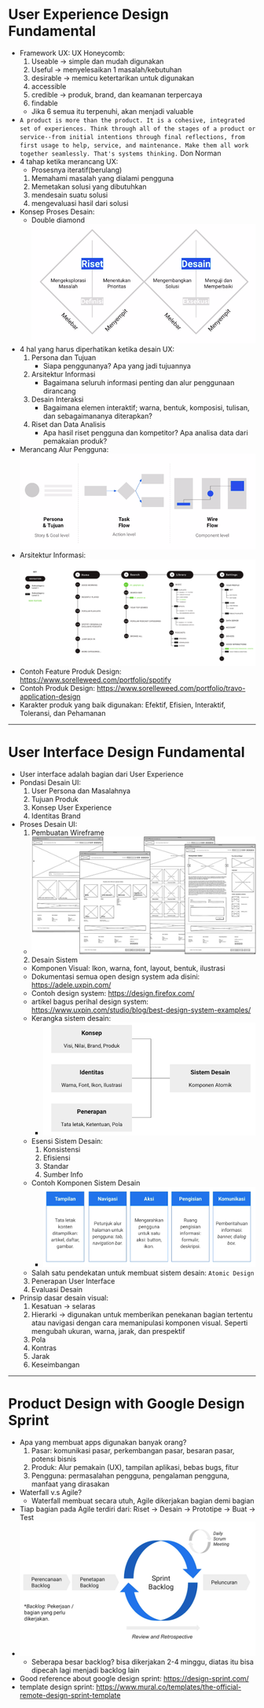 # User Experience Design Fundamental
- Framework UX: UX Honeycomb:
    1. Useable -> simple dan mudah digunakan
    2. Useful -> menyelesaikan 1 masalah/kebutuhan
    3. desirable -> memicu ketertarikan untuk digunakan
    4. accessible
    5. credible -> produk, brand, dan keamanan terpercaya
    6. findable
    - Jika 6 semua itu terpenuhi, akan menjadi valuable
- `A product is more than the product. It is a cohesive, integrated set of experiences. Think through all of the stages of a product or service--from initial intentions through final reflections, from first usage to help, service, and maintenance. Make them all work together seamlessly. That's systems thinking.` Don Norman
- 4 tahap ketika merancang UX:
    - Prosesnya iteratif(berulang)
    1. Memahami masalah yang dialami pengguna
    2. Memetakan solusi yang dibutuhkan
    3. mendesain suatu solusi
    4. mengevaluasi hasil dari solusi
- Konsep Proses Desain:
    - Double diamond
    ![](img_uiux/1.png?raw=true)    
- 4 hal yang harus diperhatikan ketika desain UX:
    1. Persona dan Tujuan
        - Siapa penggunanya? Apa yang jadi tujuannya
    2. Arsitektur Informasi
        - Bagaimana seluruh informasi penting dan alur penggunaan dirancang
    3. Desain Interaksi
        - Bagaimana elemen interaktif; warna, bentuk, komposisi, tulisan, dan sebagaimananya diterapkan?
    4. Riset dan Data Analisis
        - Apa hasil riset pengguna dan kompetitor? Apa analisa data dari pemakaian produk?
- Merancang Alur Pengguna:
![](img_uiux/2.png?raw=true)    
- Arsitektur Informasi:
![](img_uiux/3.png?raw=true)    
- Contoh Feature Produk Design: https://www.sorelleweed.com/portfolio/spotify
- Contoh Produk Design: https://www.sorelleweed.com/portfolio/travo-application-design
- Karakter produk yang baik digunakan: Efektif, Efisien, Interaktif, Toleransi, dan Pehamanan
---

# User Interface Design Fundamental
- User interface adalah bagian dari User Experience
- Pondasi Desain UI:
    1. User Persona dan Masalahnya
    2. Tujuan Produk
    3. Konsep User Experience
    4. Identitas Brand
- Proses Desain UI:
    1. Pembuatan Wireframe 
    - ![](img_uiux/4.jpeg?raw=true)    
    2. Desain Sistem
    - Komponen Visual: Ikon, warna, font, layout, bentuk, ilustrasi
    - Dokumentasi semua open design system ada disini: https://adele.uxpin.com/
    - Contoh design system: https://design.firefox.com/    
    - artikel bagus perihal design system: https://www.uxpin.com/studio/blog/best-design-system-examples/
    - Kerangka sistem desain:
        - ![](img_uiux/5.png?raw=true)    
    - Esensi Sistem Desain: 
        1. Konsistensi
        2. Efisiensi
        3. Standar
        4. Sumber Info
    - Contoh Komponen Sistem Desain
        - ![](img_uiux/6.png?raw=true)    
    - Salah satu pendekatan untuk membuat sistem desain: `Atomic Design`    
    3. Penerapan User Interface
    4. Evaluasi Desain
- Prinsip dasar desain visual:
    1. Kesatuan -> selaras
    2. Hierarki -> digunakan untuk memberikan penekanan bagian tertentu atau navigasi dengan cara memanipulasi komponen visual. Seperti mengubah ukuran, warna, jarak, dan prespektif
    3. Pola
    4. Kontras
    5. Jarak
    6. Keseimbangan
---

# Product Design with Google Design Sprint
- Apa yang membuat apps digunakan banyak orang?
    1. Pasar: komunikasi pasar, perkembangan pasar, besaran pasar, potensi bisnis
    2. Produk: Alur pemakain (UX), tampilan aplikasi, bebas bugs, fitur
    3. Pengguna: permasalahan pengguna, pengalaman pengguna, manfaat yang dirasakan
- Waterfall v.s Agile?
    - Waterfall membuat secara utuh, Agile dikerjakan bagian demi bagian
- Tiap bagian pada Agile terdiri dari: Riset -> Desain -> Prototipe -> Buat -> Test
- ![](img_uiux/7.png?raw=true)    
    - Seberapa besar backlog? bisa dikerjakan 2-4 minggu, diatas itu bisa dipecah lagi menjadi backlog lain
- Good reference about google design sprint: https://design-sprint.com/
- template design sprint: https://www.mural.co/templates/the-official-remote-design-sprint-template














